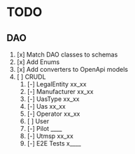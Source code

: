 # TODO

## DAO

1. [x] Match DAO classes to schemas
1. [x] Add Enums
1. [x] Add converters to OpenApi models
1. [ ] CRUDL
	1. [-] LegalEntity xx_xx
	1. [-] Manufacturer xx_xx
	1. [-] UasType xx_xx
	1. [-] Uas xx_xx
	1. [-] Operator xx_xx
	1. [ ] User
	1. [-] Pilot  ____
	1. [-] Utmsp xx_xx
	1. [-] E2E Tests x____
